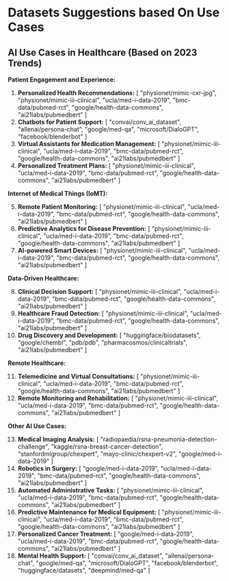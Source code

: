 # Datasets Suggestions based On Use Cases

## AI Use Cases in Healthcare (Based on 2023 Trends)

**Patient Engagement and Experience:**

1. **Personalized Health Recommendations:**
[
    "physionet/mimic-cxr-jpg",
    "physionet/mimic-iii-clinical",
    "ucla/med-i-data-2019",
    "bmc-data/pubmed-rct",
    "google/health-data-commons",
    "ai21labs/pubmedbert" 
]
2. **Chatbots for Patient Support:**
[
    "convai/conv_ai_dataset",
    "allenai/persona-chat",
    "google/med-qa",
    "microsoft/DialoGPT",
    "facebook/blenderbot" 
]
3. **Virtual Assistants for Medication Management:**
[
    "physionet/mimic-iii-clinical",
    "ucla/med-i-data-2019",
    "bmc-data/pubmed-rct",
    "google/health-data-commons",
    "ai21labs/pubmedbert" 
]
4. **Personalized Treatment Plans:**
[
    "physionet/mimic-iii-clinical",
    "ucla/med-i-data-2019",
    "bmc-data/pubmed-rct",
    "google/health-data-commons",
    "ai21labs/pubmedbert" 
]

**Internet of Medical Things (IoMT):**

5. **Remote Patient Monitoring:**
[
    "physionet/mimic-iii-clinical",
    "ucla/med-i-data-2019",
    "bmc-data/pubmed-rct",
    "google/health-data-commons",
    "ai21labs/pubmedbert" 
]
6. **Predictive Analytics for Disease Prevention:**
[
    "physionet/mimic-iii-clinical",
    "ucla/med-i-data-2019",
    "bmc-data/pubmed-rct",
    "google/health-data-commons",
    "ai21labs/pubmedbert" 
]
7. **AI-powered Smart Devices:**
[
    "physionet/mimic-iii-clinical",
    "ucla/med-i-data-2019",
    "bmc-data/pubmed-rct",
    "google/health-data-commons",
    "ai21labs/pubmedbert" 
]

**Data-Driven Healthcare:**

8. **Clinical Decision Support:**
[
    "physionet/mimic-iii-clinical",
    "ucla/med-i-data-2019",
    "bmc-data/pubmed-rct",
    "google/health-data-commons",
    "ai21labs/pubmedbert" 
]
9. **Healthcare Fraud Detection:**
[
    "physionet/mimic-iii-clinical",
    "ucla/med-i-data-2019",
    "bmc-data/pubmed-rct",
    "google/health-data-commons",
    "ai21labs/pubmedbert" 
]
10. **Drug Discovery and Development:**
[
    "huggingface/biodatasets",
    "google/chembl",
    "pdb/pdb",
    "pharmacosmos/clinicaltrials",
    "ai21labs/pubmedbert" 
]

**Remote Healthcare:**

11. **Telemedicine and Virtual Consultations:**
[
    "physionet/mimic-iii-clinical",
    "ucla/med-i-data-2019",
    "bmc-data/pubmed-rct",
    "google/health-data-commons",
    "ai21labs/pubmedbert" 
]
12. **Remote Monitoring and Rehabilitation:**
[
    "physionet/mimic-iii-clinical",
    "ucla/med-i-data-2019",
    "bmc-data/pubmed-rct",
    "google/health-data-commons",
    "ai21labs/pubmedbert" 
]

**Other AI Use Cases:**

13. **Medical Imaging Analysis:**
[
    "radiopaedia/rsna-pneumonia-detection-challenge",
    "kaggle/rsna-breast-cancer-detection",
    "stanfordmlgroup/chexpert",
    "mayo-clinic/chexpert-v2",
    "google/med-i-data-2019" 
]
14. **Robotics in Surgery:**
[
    "google/med-i-data-2019",
    "ucla/med-i-data-2019",
    "bmc-data/pubmed-rct",
    "google/health-data-commons",
    "ai21labs/pubmedbert" 
]
15. **Automated Administrative Tasks:**
[
    "physionet/mimic-iii-clinical",
    "ucla/med-i-data-2019",
    "bmc-data/pubmed-rct",
    "google/health-data-commons",
    "ai21labs/pubmedbert" 
]
16. **Predictive Maintenance for Medical Equipment:**
[
    "physionet/mimic-iii-clinical",
    "ucla/med-i-data-2019",
    "bmc-data/pubmed-rct",
    "google/health-data-commons",
    "ai21labs/pubmedbert" 
]
17. **Personalized Cancer Treatment:**
[
    "google/med-i-data-2019",
    "ucla/med-i-data-2019",
    "bmc-data/pubmed-rct",
    "google/health-data-commons",
    "ai21labs/pubmedbert" 
]
18. **Mental Health Support:**
[
    "convai/conv_ai_dataset",
    "allenai/persona-chat",
    "google/med-qa",
    "microsoft/DialoGPT",
    "facebook/blenderbot",
    "huggingface/datasets",
    "deepmind/med-qa" 
]
